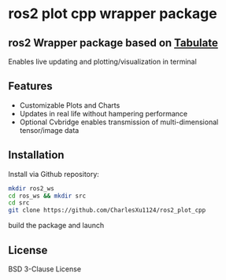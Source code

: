 # ros2 plot cpp wrapper package
## ros2 Wrapper package based on [Tabulate](https://github.com/p-ranav/tabulate/blob/528ef863662fc7c820d448a1515ee33f6ce8fe03/samples/summary.cpp)

Enables live updating and plotting/visualization in terminal

## Features

- Customizable Plots and Charts
- Updates in real life without hampering performance
- Optional Cvbridge enables transmission of multi-dimensional tensor/image data

## Installation

Install via Github repository:
```sh
mkdir ros2_ws
cd ros_ws && mkdir src
cd src
git clone https://github.com/CharlesXu1124/ros2_plot_cpp
```
build the package and launch


## License
BSD 3-Clause License